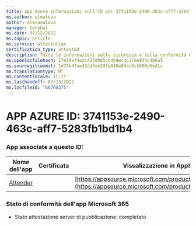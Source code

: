 ```yaml
---
title: app Azure informazioni sull'ID per 3741153e-2490-463c-aff7-5283fb1bd1b4
ms.author: elmalova
author: elenamalova
manager: tonybal
ms.date: 07/12/2022
ms.topic: article
ms.service: attestation
certification_type: attested
description: Tutte le informazioni sulla sicurezza e sulla conformità disponibili per 3741153e-2490-463c-aff7-5283fb1bd1b4.
ms.openlocfilehash: 17e30af4e2c427d985cb4b9ec3c27de934c406a5
ms.sourcegitcommit: 1d78b47ae32dd7ee29fb848e04ac0c5090d6b41c
ms.translationtype: MT
ms.contentlocale: it-IT
ms.lasthandoff: 07/13/2022
ms.locfileid: "66760375"
---
```

# <a name="azure-app-id-3741153e-2490-463c-aff7-5283fb1bd1b4"></a>APP AZURE ID: 3741153e-2490-463c-aff7-5283fb1bd1b4


### <a name="apps-associated-with-this-id"></a>App associate a questo ID:
| **Nome dell'app** | **Certificata** | **Visualizzazione in AppSource** |
|--------------|---------------|-----------------------|
| [Attender](../forward/WA200003856.md) |  | [https://appsource.microsoft.com/product/office/WA200003856](https://appsource.microsoft.com/product/office/WA200003856) |

### <a name="microsoft-365-app-compliance-status"></a>Stato di conformità dell'app Microsoft 365
- Stato attestazione server di pubblicazione: completato
